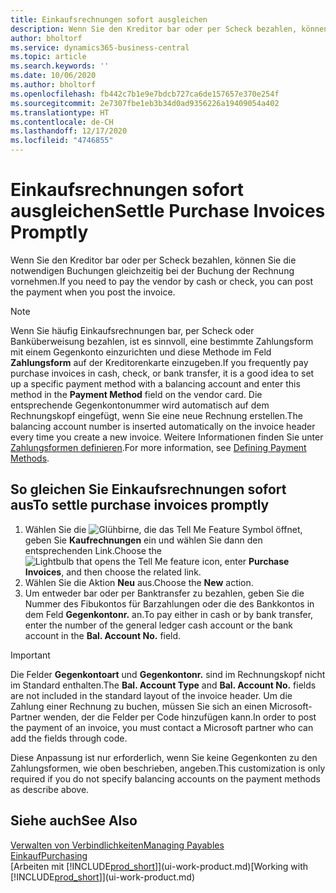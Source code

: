 ```yaml
---
title: Einkaufsrechnungen sofort ausgleichen
description: Wenn Sie den Kreditor bar oder per Scheck bezahlen, können Sie die notwendigen Buchungen gleichzeitig bei der Buchung der Rechnung vornehmen.
author: bholtorf
ms.service: dynamics365-business-central
ms.topic: article
ms.search.keywords: ''
ms.date: 10/06/2020
ms.author: bholtorf
ms.openlocfilehash: fb442c7b1e9e7bdcb727ca6de157657e370e254f
ms.sourcegitcommit: 2e7307fbe1eb3b34d0ad9356226a19409054a402
ms.translationtype: HT
ms.contentlocale: de-CH
ms.lasthandoff: 12/17/2020
ms.locfileid: "4746855"
---
```

# <a name="settle-purchase-invoices-promptly"></a><span data-ttu-id="c0dfe-103">Einkaufsrechnungen sofort ausgleichen</span><span class="sxs-lookup"><span data-stu-id="c0dfe-103">Settle Purchase Invoices Promptly</span></span>

<span data-ttu-id="c0dfe-104">Wenn Sie den Kreditor bar oder per Scheck bezahlen, können Sie die notwendigen Buchungen gleichzeitig bei der Buchung der Rechnung vornehmen.</span><span class="sxs-lookup"><span data-stu-id="c0dfe-104">If you need to pay the vendor by cash or check, you can post the payment when you post the invoice.</span></span>  

> [!NOTE]  
> <span data-ttu-id="c0dfe-105">Wenn Sie häufig Einkaufsrechnungen bar, per Scheck oder Banküberweisung bezahlen, ist es sinnvoll, eine bestimmte Zahlungsform mit einem Gegenkonto einzurichten und diese Methode im Feld **Zahlungsform** auf der Kreditorenkarte einzugeben.</span><span class="sxs-lookup"><span data-stu-id="c0dfe-105">If you frequently pay purchase invoices in cash, check, or bank transfer, it is a good idea to set up a specific payment method with a balancing account and enter this method in the **Payment Method** field on the vendor card.</span></span> <span data-ttu-id="c0dfe-106">Die entsprechende Gegenkontonummer wird automatisch auf dem Rechnungskopf eingefügt, wenn Sie eine neue Rechnung erstellen.</span><span class="sxs-lookup"><span data-stu-id="c0dfe-106">The balancing account number is inserted automatically on the invoice header every time you create a new invoice.</span></span> <span data-ttu-id="c0dfe-107">Weitere Informationen finden Sie unter [Zahlungsformen definieren](finance-payment-methods.md).</span><span class="sxs-lookup"><span data-stu-id="c0dfe-107">For more information, see [Defining Payment Methods](finance-payment-methods.md).</span></span>  

## <a name="to-settle-purchase-invoices-promptly"></a><span data-ttu-id="c0dfe-108">So gleichen Sie Einkaufsrechnungen sofort aus</span><span class="sxs-lookup"><span data-stu-id="c0dfe-108">To settle purchase invoices promptly</span></span>

1. <span data-ttu-id="c0dfe-109">Wählen Sie die ![Glühbirne, die das Tell Me Feature](media/ui-search/search_small.png "Tell me-Funktion") Symbol öffnet, geben Sie **Kaufrechnungen** ein und wählen Sie dann den entsprechenden Link.</span><span class="sxs-lookup"><span data-stu-id="c0dfe-109">Choose the ![Lightbulb that opens the Tell Me feature](media/ui-search/search_small.png "Tell me what you want to do") icon, enter **Purchase Invoices**, and then choose the related link.</span></span>  
2. <span data-ttu-id="c0dfe-110">Wählen Sie die Aktion **Neu** aus.</span><span class="sxs-lookup"><span data-stu-id="c0dfe-110">Choose the **New** action.</span></span>  
3. <span data-ttu-id="c0dfe-111">Um entweder bar oder per Banktransfer zu bezahlen, geben Sie die Nummer des Fibukontos für Barzahlungen oder die des Bankkontos in dem Feld **Gegenkontonr.** an.</span><span class="sxs-lookup"><span data-stu-id="c0dfe-111">To pay either in cash or by bank transfer, enter the number of the general ledger cash account or the bank account in the **Bal. Account No.** field.</span></span>  

> [!IMPORTANT]  
> <span data-ttu-id="c0dfe-112">Die Felder **Gegenkontoart** und **Gegenkontonr.** sind im Rechnungskopf nicht im Standard enthalten.</span><span class="sxs-lookup"><span data-stu-id="c0dfe-112">The **Bal. Account Type** and **Bal. Account No.** fields are not included in the standard layout of the invoice header.</span></span> <span data-ttu-id="c0dfe-113">Um die Zahlung einer Rechnung zu buchen, müssen Sie sich an einen Microsoft-Partner wenden, der die Felder per Code hinzufügen kann.</span><span class="sxs-lookup"><span data-stu-id="c0dfe-113">In order to post the payment of an invoice, you must contact a Microsoft partner who can add the fields through code.</span></span>  
>
> <span data-ttu-id="c0dfe-114">Diese Anpassung ist nur erforderlich, wenn Sie keine Gegenkonten zu den Zahlungsformen, wie oben beschrieben, angeben.</span><span class="sxs-lookup"><span data-stu-id="c0dfe-114">This customization is only required if you do not specify balancing accounts on the payment methods as describe above.</span></span>

## <a name="see-also"></a><span data-ttu-id="c0dfe-115">Siehe auch</span><span class="sxs-lookup"><span data-stu-id="c0dfe-115">See Also</span></span>

[<span data-ttu-id="c0dfe-116">Verwalten von Verbindlichkeiten</span><span class="sxs-lookup"><span data-stu-id="c0dfe-116">Managing Payables</span></span>](payables-manage-payables.md)  
[<span data-ttu-id="c0dfe-117">Einkauf</span><span class="sxs-lookup"><span data-stu-id="c0dfe-117">Purchasing</span></span>](purchasing-manage-purchasing.md)  
<span data-ttu-id="c0dfe-118">[Arbeiten mit [!INCLUDE[prod_short](includes/prod_short.md)]](ui-work-product.md)</span><span class="sxs-lookup"><span data-stu-id="c0dfe-118">[Working with [!INCLUDE[prod_short](includes/prod_short.md)]](ui-work-product.md)</span></span>  
